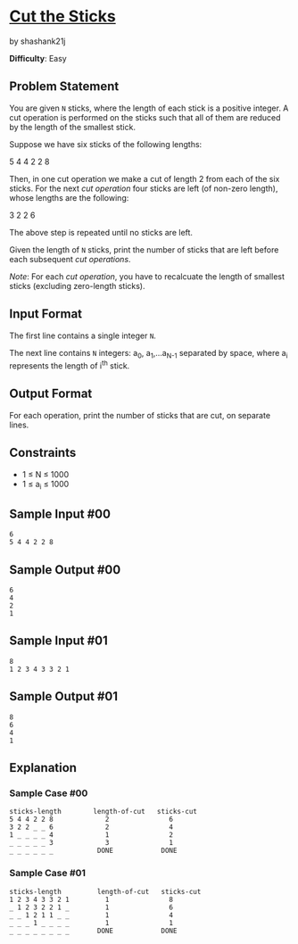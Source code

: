 # [Cut the Sticks]
by shashank21j

**Difficulty**: Easy

## Problem Statement

You are given `N`  sticks, where the length of each stick is a positive
integer. A cut operation is performed on the sticks such that all of them are
reduced by the length of the smallest stick.

Suppose we have six sticks of the following lengths:

5 4 4 2 2 8

Then, in one cut operation we make a cut of length 2 from each of the six
sticks. For the next *cut operation* four sticks are left (of non-zero length),
whose lengths are the following:

3 2 2 6

The above step is repeated until no sticks are left.

Given the length of `N` sticks, print the number of sticks that are left
before each subsequent *cut operations*.

*Note*: For each *cut operation*, you have to recalcuate the length of
smallest sticks (excluding zero-length sticks).

## Input Format

The first line contains a single integer `N`.

The next line contains `N` integers: a<sub>0</sub>,
a<sub>1</sub>,...a<sub>N-1</sub> separated by space, where a<sub>i</sub>
represents the length of i<sup>th</sup> stick.

## Output Format

For each operation, print the number of sticks that are cut, on separate
lines.

## Constraints

* 1 &le; N &le; 1000
* 1 &le; a<sub>i</sub> &le; 1000

## Sample Input #00

```
6
5 4 4 2 2 8
```

## Sample Output #00

```
6
4
2
1
```

## Sample Input #01

```
8
1 2 3 4 3 3 2 1
```

## Sample Output #01

```
8
6
4
1
```

## Explanation

### Sample Case #00

```
sticks-length        length-of-cut   sticks-cut
5 4 4 2 2 8             2               6
3 2 2 _ _ 6             2               4
1 _ _ _ _ 4             1               2
_ _ _ _ _ 3             3               1
_ _ _ _ _ _           DONE            DONE
```

### Sample Case #01

```
sticks-length         length-of-cut   sticks-cut
1 2 3 4 3 3 2 1         1               8
_ 1 2 3 2 2 1 _         1               6
_ _ 1 2 1 1 _ _         1               4
_ _ _ 1 _ _ _ _         1               1
_ _ _ _ _ _ _ _       DONE            DONE
```

[Cut the Sticks]:https://www.hackerrank.com/challenges/cut-the-sticks
